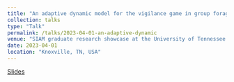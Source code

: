 ```yaml
---
title: "An adaptive dynamic model for the vigilance game in group foragers"
collection: talks
type: "Talk"
permalink: /talks/2023-04-01-an-adaptive-dynamic
venue: "SIAM graduate research showcase at the University of Tennessee - Knoxville"
date: 2023-04-01
location: "Knoxville, TN, USA"
---
```


[Slides](http://jmcalis.github.io.files/McAlisterSIAMPresentation.pdf)
